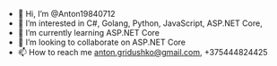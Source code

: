 - 👋 Hi, I’m @Anton19840712
- 👀 I’m interested in C#, Golang, Python, JavaScript, ASP.NET Core, 
- 🌱 I’m currently learning ASP.NET Core
- 💞️ I’m looking to collaborate on ASP.NET Core
- 📫 How to reach me anton.gridushko@gmail.com, +375444824425

<!---
Anton19840712/Anton19840712 is a ✨ special ✨ repository because its `README.md` (this file) appears on your GitHub profile.
You can click the Preview link to take a look at your changes.
--->

